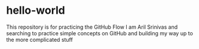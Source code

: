 # hello-world
This repository is for practicing the GitHub Flow
I am Aril Srinivas and searching to practice simple concepts on GitHub and building my way up to the more complicated stuff
